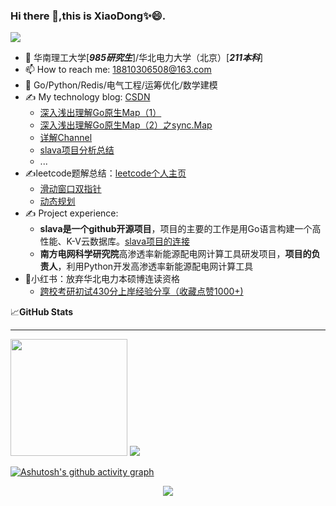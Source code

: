 ### Hi there 👋,this is XiaoDong✨😄.
<div align> <img src="https://visitor-badge.glitch.me/badge?page_id=ChongWu-Dong" /> </div>

- 🔭 华南理工大学[_**985研究生**_]/华北电力大学（北京）[_**211本科**_]
- 📫 How to reach me: 18810306508@163.com
- 🌱 Go/Python/Redis/电气工程/运筹优化/数学建模
- ✍️ My technology blog: [CSDN](https://blog.csdn.net/Dong_chongwu?spm=1000.2115.3001.5343)
  - [深入浅出理解Go原生Map（1）](https://blog.csdn.net/Dong_chongwu/article/details/128862493?spm=1001.2014.3001.5501)
  - [深入浅出理解Go原生Map（2）之sync.Map](https://blog.csdn.net/Dong_chongwu/article/details/128862744?spm=1001.2014.3001.5501)
  - [详解Channel](https://blog.csdn.net/Dong_chongwu/article/details/128823557?spm=1001.2014.3001.5501)
  - [slava项目分析总结](https://blog.csdn.net/Dong_chongwu/article/details/129016498?spm=1001.2014.3001.5501)
  - ...
- ✍️leetcode题解总结：[leetcode个人主页](https://leetcode.cn/u/xiao-dong-r3/)
  - [滑动窗口双指针](https://leetcode.cn/problems/zui-chang-bu-han-zhong-fu-zi-fu-de-zi-zi-fu-chuan-lcof/solution/hua-dong-chuang-kou-shuang-zhi-zhen-by-x-ilqz/)
  - [动态规划](https://leetcode.cn/problems/coin-change/solution/dong-tai-gui-hua-ling-qian-dui-huan-by-x-92uo/)
- ✍️ Project experience:
  - **slava是一个github开源项目**，项目的主要的工作是用Go语言构建一个高性能、K-V云数据库。[slava项目的连接](https://github.com/ChongWu-Dong/slava)
  - **南方电网科学研究院**高渗透率新能源配电网计算工具研发项目，**项目的负责人**，利用Python开发高渗透率新能源配电网计算工具
- 📝小红书：放弃华北电力本硕博连读资格
  - [跨校考研初试430分上岸经验分享（收藏点赞1000+)](https://www.xiaohongshu.com/user/profile/5f376d64000000000100246e)


📈**GitHub Stats**
___

<div align> <img height="187px" src="https://github-readme-stats.vercel.app/api?username=ChongWu-Dong&hide_title=true&hide_border=true&show_icons=trueline_height=21&text_color=000&icon_color=000&bg_color=0,ea6161,ffc64d,fffc4d,52fa5a&theme=graywhite" /> <img src="https://github-readme-streak-stats.herokuapp.com/?user=ChongWu-Dong" />  </div>



[![Ashutosh's github activity graph](https://github-readme-activity-graph.cyclic.app/graph?username=ChongWu-Dong&theme=react)](https://github.com/ashutosh00710/github-readme-activity-graph)

<div align="center"> <img src="https://github-profile-trophy.vercel.app/?username=ChongWu-Dong" /> </div>



<!--
**ChongWu-Dong/ChongWu-Dong** is a ✨ _special_ ✨ repository because its `README.md` (this file) appears on your GitHub profile.

Here are some ideas to get you started:

- 🔭 I’m currently working on ...
- 🌱 I’m currently learning ...
- 👯 I’m looking to collaborate on ...
- 🤔 I’m looking for help with ...
- 💬 Ask me about ...
-  ...
- 😄 Pronouns: ...
- ⚡ Fun fact: ...
-->
